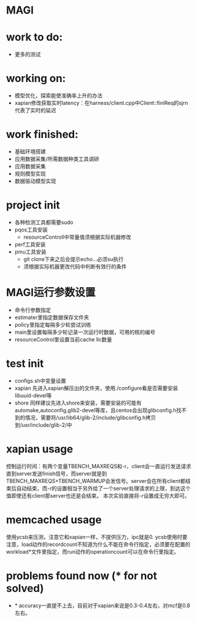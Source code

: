 # MAGI
# work to do:
  - 更多的测试
# working on:  
  - 模型优化，探索能使准确率上升的办法
  - xapian修改获取实时latency：在harness/client.cpp中Client::finiReq的sjrn代表了实时的延迟
# work finished:
  - 基础环境搭建
  - 应用数据采集/所需数据种类工具调研
  - 应用数据采集
  - 规则模型实现
  - 数据驱动模型实现
  
# project init
  - 各种检测工具都需要sudo
  - pqos工具安装
    - resourceControll中常量值须根据实际机器修改
  - perf工具安装
  - pmu工具安装
    - git clone下来之后会提示echo...必须su执行
    - 须根据实际机器更改代码中判断有效行的条件

# MAGI运行参数设置
  - 命令行参数指定
  - estimater里指定数据保存文件夹
  - policy里指定每隔多少轮尝试训练
  - main里设置每隔多少轮记录一次运行时数据，可用的核的编号
  - resourceControl里设置当前cache llc数量
  
# test init
  - configs.sh中变量设置
  - xapian
    先进入xapian解压出的文件夹，使用./configure看是否需要安装libuuid-devel等
  - shore
    同样建议先进入shore来安装，需要安装的可能有automake,autoconfig,glib2-devel等库，且centos会出现glibconfig.h找不到的情况，需要将/usr/lib64/glib-2/include/glibconfig.h拷贝到/usr/include/glib-2/中

# xapian usage
控制运行时间：有两个变量TBENCH_MAXREQS和-r，client会一直运行发送请求直到server发送finish信号，而server就是到TBENCH_MAXREQS+TBENCH_WARMUP会发信号。server会在所有client都结束后自动结束，而-r的设置相当于另外给了一个server处理请求的上限，到达这个值即使还有client那server也还是会结束。
本次实验直接将-r设置成无穷大即可。

# memcached usage
使用ycsb来压测，注意它和xapian一样，不提供压力，ipc就是0.
ycsb使用时要注意，load动作的recordcount不知道为什么不能在命令行指定，必须要在配置的workload\*文件里指定，而run动作的operationcount可以在命令行里指定。

# problems found now (* for not solved)
  - \* accuracy一直提不上去，目前对于xapian来说是0.3-0.4左右，对mcf是0.8左右。

